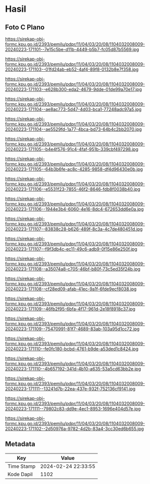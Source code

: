 # Hasil

## Foto C Plano

https://sirekap-obj-formc.kpu.go.id/2393/pemilu/pdpr/11/04/03/20/08/1104032008009-20240223-171101--7e15c5be-d11b-4449-b5b7-fc05d87b5569.jpg

https://sirekap-obj-formc.kpu.go.id/2393/pemilu/pdpr/11/04/03/20/08/1104032008009-20240223-171103--01fd24ab-eb52-4af4-89f8-0132b8e7f358.jpg

https://sirekap-obj-formc.kpu.go.id/2393/pemilu/pdpr/11/04/03/20/08/1104032008009-20240223-171103--e628b300-eda2-4679-9dde-01de99a70e17.jpg

https://sirekap-obj-formc.kpu.go.id/2393/pemilu/pdpr/11/04/03/20/08/1104032008009-20240223-171104--ae8ac773-5d47-4d03-bca1-77248adc97a5.jpg

https://sirekap-obj-formc.kpu.go.id/2393/pemilu/pdpr/11/04/03/20/08/1104032008009-20240223-171104--ae5529fd-1a77-4bca-bd73-64b4c2bb2070.jpg

https://sirekap-obj-formc.kpu.go.id/2393/pemilu/pdpr/11/04/03/20/08/1104032008009-20240223-171105--b4e4f576-91c4-4faf-951b-339cbf497298.jpg

https://sirekap-obj-formc.kpu.go.id/2393/pemilu/pdpr/11/04/03/20/08/1104032008009-20240223-171105--64b3b6fe-ac8c-4285-9858-df4d96430e0b.jpg

https://sirekap-obj-formc.kpu.go.id/2393/pemilu/pdpr/11/04/03/20/08/1104032008009-20240223-171106--e5531f23-7855-46f2-8646-fdb8f0038b40.jpg

https://sirekap-obj-formc.kpu.go.id/2393/pemilu/pdpr/11/04/03/20/08/1104032008009-20240223-171106--1944e3b4-6060-4e16-8dc4-672653dd6e0a.jpg

https://sirekap-obj-formc.kpu.go.id/2393/pemilu/pdpr/11/04/03/20/08/1104032008009-20240223-171107--83838c28-b626-489f-8c3a-4c7de480451d.jpg

https://sirekap-obj-formc.kpu.go.id/2393/pemilu/pdpr/11/04/03/20/08/1104032008009-20240223-171107--f9f3db4c-ec11-49c6-adb9-0f15e86e250f.jpg

https://sirekap-obj-formc.kpu.go.id/2393/pemilu/pdpr/11/04/03/20/08/1104032008009-20240223-171108--a35074a8-c705-46bf-b80f-73c5ed35f24b.jpg

https://sirekap-obj-formc.kpu.go.id/2393/pemilu/pdpr/11/04/03/20/08/1104032008009-20240223-171108--cf28ed09-afab-41ec-9a1f-6fde9ecf8038.jpg

https://sirekap-obj-formc.kpu.go.id/2393/pemilu/pdpr/11/04/03/20/08/1104032008009-20240223-171109--46fb2f95-6bfa-4f17-961d-2e18f8918c37.jpg

https://sirekap-obj-formc.kpu.go.id/2393/pemilu/pdpr/11/04/03/20/08/1104032008009-20240223-171109--75470991-81f7-4689-83ab-103a95d1cc72.jpg

https://sirekap-obj-formc.kpu.go.id/2393/pemilu/pdpr/11/04/03/20/08/1104032008009-20240223-171110--fe0fc180-bcbd-4761-b9de-a53ded1c8424.jpg

https://sirekap-obj-formc.kpu.go.id/2393/pemilu/pdpr/11/04/03/20/08/1104032008009-20240223-171110--4b657192-341d-4b10-a635-53a5cd63bb2e.jpg

https://sirekap-obj-formc.kpu.go.id/2393/pemilu/pdpr/11/04/03/20/08/1104032008009-20240223-171111--13241d7b-22ea-437e-932f-752136cf9141.jpg

https://sirekap-obj-formc.kpu.go.id/2393/pemilu/pdpr/11/04/03/20/08/1104032008009-20240223-171111--79802c83-dd9e-4ec1-8953-1696e404d57e.jpg

https://sirekap-obj-formc.kpu.go.id/2393/pemilu/pdpr/11/04/03/20/08/1104032008009-20240223-171102--2d50976a-9782-4d2b-83a4-3cc30ed6b655.jpg


## Metadata

| Key        | Value               |
| ---------- | ------------------- |
| Time Stamp | 2024-02-24 22:33:55 |
| Kode Dapil | 1102                |



